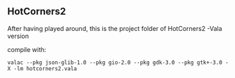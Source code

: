 ## HotCorners2
After having played around, this is the project folder of HotCorners2 -Vala version

compile with:

`valac --pkg json-glib-1.0 --pkg gio-2.0 --pkg gdk-3.0 --pkg gtk+-3.0 -X -lm hotcorners2.vala`

